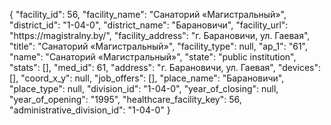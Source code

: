{
    "facility_id": 56,
    "facility_name": "Санаторий «Магистральный»",
    "district_id": "1-04-0",
    "district_name": "Барановичи",
    "facility_url": "https:\/\/magistralny.by\/",
    "facility_address": "г. Барановичи, ул. Гаевая",
    "title": "Санаторий «Магистральный»",
    "facility_type": null,
    "ap_1": "61",
    "name": "Санаторий «Магистральный»",
    "state": "public institution",
    "stats": [],
    "med_id": 61,
    "address": "г. Барановичи, ул. Гаевая",
    "devices": [],
    "coord_x_y": null,
    "job_offers": [],
    "place_name": "Барановичи",
    "place_type": null,
    "division_id": "1-04-0",
    "year_of_closing": null,
    "year_of_opening": "1995",
    "healthcare_facility_key": 56,
    "administrative_division_id": "1-04-0"
}
